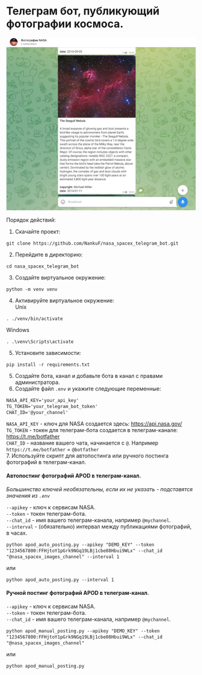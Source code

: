 # Телеграм бот, публикующий фотографии космоса.

![img.png](img.png)

Порядок действий:

1. Скачайте проект:<br>

```commandline
git clone https://github.com/NankuF/nasa_spacex_telegram_bot.git
```

2. Перейдите в директорию:

```commandline
cd nasa_spacex_telegram_bot
```
3. Создайте виртуальное окружение:<br>

```commandline
python -m venv venv
```

4. Активируйте виртуальное окружение:<br>
Unix
```commandline
. ./venv/bin/activate
```
Windows
```commandline
. .\venv\Scripts\activate
```
5. Установите зависимости:<br>

```commandline
pip install -r requirements.txt
```

5. Создайте бота, канал и добавьте бота в канал с правами администратора.<br>
6. Создайте файл `.env` и укажите следующие переменные:<br>

```commandline
NASA_API_KEY='your_api_key'
TG_TOKEN='your_telegram_bot_token'
CHAT_ID='@your_channel'
```

`NASA_API_KEY` - ключ для NASA создается здесь: https://api.nasa.gov/ <br>
`TG_TOKEN` - токен для телеграм-бота создается в телеграм-канале: https://t.me/botfather <br>
`CHAT_ID` - название вашего чата, начинается с `@`. Например `https://t.me/botfather` = `@botfather`<br>
7. Используйте скрипт для автопостинга или ручного постинга фотографий в телеграм-канал.<br>

#### Автопостинг фотографий APOD в телеграм-канал.
*Большинство ключей необязательны, если их не указать - подставятся значения из `.env`*

`--apikey` - ключ к сервисам NASA.<br>
`--token` - токен телеграм-бота.<br>
`--chat_id` - имя вашего телеграм-канала, например ``@mychannel``.<br>
`--interval` - (обязательно) интервал между публикациями фотографий, в часах.<br>

```commandline
python apod_auto_posting.py --apikey "DEMO_KEY" --token "1234567800:FFHjtoY1pGrk9NGq19LBj1cbe08Hbui9WLx" --chat_id "@nasa_spacex_images_channel" --interval 1 
```
или
```commandline
python apod_auto_posting.py --interval 1 
```

#### Ручной постинг фотографий APOD в телеграм-канал.

`--apikey` - ключ к сервисам NASA.<br>
`--token` - токен телеграм-бота.<br>
`--chat_id` - имя вашего телеграм-канала, например ``@mychannel``.<br>

```commandline
python apod_manual_posting.py --apikey "DEMO_KEY" --token "1234567800:FFHjtoY1pGrk9NGq19LBj1cbe08Hbui9WLx" --chat_id "@nasa_spacex_images_channel"
```
или
```commandline
python apod_manual_posting.py
```

